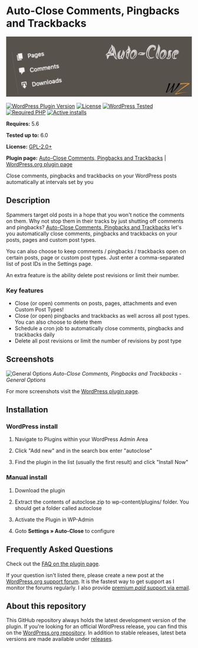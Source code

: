 ﻿# Auto-Close Comments, Pingbacks and Trackbacks

![Auto-Close](https://raw.githubusercontent.com/WebberZone/autoclose/master/wporg-assets/banner-1544x500.png)

[![WordPress Plugin Version](https://img.shields.io/wordpress/plugin/v/autoclose.svg?style=flat-square)](https://wordpress.org/plugins/autoclose/)
[![License](https://img.shields.io/badge/license-GPL_v2%2B-orange.svg?style=flat-square)](https://opensource.org/licenses/GPL-2.0)
[![WordPress Tested](https://img.shields.io/wordpress/v/autoclose.svg?style=flat-square)](https://wordpress.org/plugins/autoclose/)
[![Required PHP](https://img.shields.io/wordpress/plugin/required-php/autoclose?style=flat-square)](https://wordpress.org/plugins/autoclose/)
[![Active installs](https://img.shields.io/wordpress/plugin/installs/autoclose?style=flat-square)](https://wordpress.org/plugins/autoclose/)

__Requires:__ 5.6

__Tested up to:__ 6.0

__License:__ [GPL-2.0+](http://www.gnu.org/licenses/gpl-2.0.html)

__Plugin page:__ [Auto-Close Comments, Pingbacks and Trackbacks](https://webberzone.com/plugins/autoclose/) | [WordPress.org plugin page](https://wordpress.org/plugins/autoclose/)

Close comments, pingbacks and trackbacks on your WordPress posts automatically at intervals set by you

## Description

Spammers target old posts in a hope that you won't notice the comments on them. Why not stop them in their tracks by just shutting off comments and pingbacks? [Auto-Close Comments, Pingbacks and Trackbacks](https://webberzone.com/plugins/autoclose/) let's you automatically close comments, pingbacks and trackbacks on your posts, pages and custom post types.

You can also choose to keep comments / pingbacks / trackbacks open on certain posts, page or custom post types. Just enter a comma-separated list of post IDs in the Settings page.

An extra feature is the ability delete post revisions or limit their number.

### Key features

* Close (or open) comments on posts, pages, attachments and even Custom Post Types!
* Close (or open) pingbacks and trackbacks as well across all post types. You can also choose to delete them
* Schedule a cron job to automatically close comments, pingbacks and trackbacks daily
* Delete all post revisions or limit the number of revisions by post type

## Screenshots

![General Options](https://raw.github.com/ajaydsouza/autoclose/master/wporg-assets/screenshot-1.png)
_Auto-Close Comments, Pingbacks and Trackbacks - General Options_

For more screenshots visit the [WordPress plugin page](https://wordpress.org/plugins/autoclose/screenshots/).

## Installation

### WordPress install

1. Navigate to Plugins within your WordPress Admin Area

2. Click "Add new" and in the search box enter "autoclose"

3. Find the plugin in the list (usually the first result) and click "Install Now"

### Manual install

1. Download the plugin

2. Extract the contents of autoclose.zip to wp-content/plugins/ folder. You should get a folder called autoclose

3. Activate the Plugin in WP-Admin

4. Goto __Settings &raquo; Auto-Close__ to configure

## Frequently Asked Questions

Check out the [FAQ on the plugin page](https://wordpress.org/plugins/autoclose/faq/).

If your question isn't listed there, please create a new post at the [WordPress.org support forum](https://wordpress.org/support/plugin/autoclose). It is the fastest way to get support as I monitor the forums regularly. I also provide [premium _paid_ support via email](https://webberzone.com/support/).

## About this repository

This GitHub repository always holds the latest development version of the plugin. If you're looking for an official WordPress release, you can find this on the [WordPress.org repository](https://wordpress.org/plugins/autoclose). In addition to stable releases, latest beta versions are made available under [releases](https://github.com/ajaydsouza/autoclose/releases).
